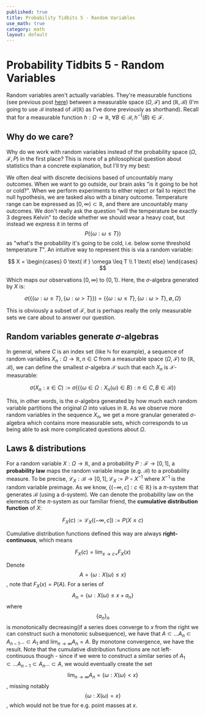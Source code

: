 ```yaml
---
published: true
title: Probability Tidbits 5 - Random Variables
use_math: true
category: math
layout: default
---
```


# Probability Tidbits 5 - Random Variables

Random variables aren't actually variables. They're measurable functions (see previous post [here](https://oneraynyday.github.io/math/2022/08/15/Measure-Theory/)) between a measurable space $(\Omega, \mathcal{F})$ and $(\mathbb{R}, \mathcal{B})$ (I'm going to use $\mathcal{B}$ instead of $\mathcal{B}(\mathbb{R})$ as I've done previously as shorthand). Recall that for a measurable function $h: \Omega \to \mathbb{R}$, $\forall B \in \mathcal{B}, h^{-1}(B) \in \mathcal{F}$.

## Why do we care?
Why do we work with random variables instead of the probability space $(\Omega, \mathcal{F}, P)$ in the first place? This is more of a philosophical question about statistics than a concrete explanation, but I'll try my best:

We often deal with discrete decisions based of uncountably many outcomes. When we want to go outside, our brain asks "is it going to be hot or cold?". When we perform experiments to either reject or fail to reject the null hypothesis, we are tasked also with a binary outcome. Temperature range can be expressed as  $[0, \infty) \subset \mathbb{R}$, and there are uncountably many outcomes. We don't really ask the question "will the temperature be exactly 3 degrees Kelvin" to decide whether we should wear a heavy coat, but instead we express it in terms of $$P(\{\omega: \omega \leq T\})$$ as "what's the probability it's going to be cold, i.e. below some threshold temperature $T$". An intuitive way to represent this is via a random variable:

$$
X = \begin{cases}
		0 \text{ if } \omega \leq T \\
		1 \text{ else}
	\end{cases}
$$

Which maps our observations $[0, \infty)$ to $\{0, 1\}$. Here, the $\sigma$-algebra generated by $X$ is:

$$
\sigma(\{\{\omega: \omega \leq T\}, \{\omega: \omega > T\}\}) = \{\{\omega: \omega \leq T\}, \{\omega: \omega > T\}, \emptyset, \Omega\}
$$

This is obviously a subset of $\mathcal{F}$, but is perhaps really the only measurable sets we care about to answer our question. 

## Random variables generate $\sigma$-algebras
In general, where $C$ is an index set (like $\mathbb{N}$ for example), a sequence of random variables $X_n: \Omega \to \mathbb{R}, n \in C$  from a measurable space $(\Omega, \mathcal{F})$ to $(\mathbb{R}, \mathcal{B})$, we can define the smallest $\sigma$-algebra $\mathcal{X}$ such that each $X_n$ is $\mathcal{X}$-measurable:

$$
\sigma(X_n: x \in C) := \sigma(\{\{\omega \in \Omega: X_n(\omega) \in B\} : n \in C, B \in \mathcal{B}\})
$$

This, in other words, is the $\sigma$-algebra generated by how much each random variable partitions the original $\Omega$ into values in $\mathbb{R}$. As we observe more random variables in the sequence $X_n$, we get a more granular generated $\sigma$-algebra which contains more measurable sets, which corresponds to us being able to ask more complicated questions about $\Omega$.

## Laws & distributions

For a random variable $X: \Omega \to \mathbb{R}$, and a probability $P: \mathcal{F} \to [0, 1]$, a **probability law** maps the random variable image (e.g. $\mathcal{B}$) to a probability measure. To be precise, $\mathcal{L}_X: \mathcal{B} \to [0, 1], \mathcal{L}_X := P \circ X^{-1}$ where $X^{-1}$ is the random variable preimage. As we know, $\{(-\infty , c]: c\in \mathbb{R} \}$ is a $\pi$-system that generates $\mathcal{B}$ (using a d-system). We can denote the probability law on the elements of the $\pi$-system as our familiar friend, the **cumulative distribution function** of $X$:

$$
F_X(c) := \mathcal{L}_X((-\infty, c]) := P(X \leq c)
$$

Cumulative distribution functions defined this way are always **right-continuous**, which means

$$
F_X(c) = \text{lim}_{x \to c+} F_X(x)
$$

Denote $$A = \{\omega : X(\omega) \leq x\}$$, note that $F_X(x) = P(A)$. For a series of $$A_n = \{\omega: X(\omega) \leq x + a_n\}$$ where $$\{a_n\}_n$$ is monotonically decreasing(if a series does converge to $x$ from the right we can construct such a monotonic subsequence), we have that $A \subset ... A_n \subset A_{n-1} ... \subset A_1$ and $\lim_{n \to \infty} A_n = A$. By monotone convergence, we have the result. Note that the cumulative distribution functions are not left-continuous though - since if we were to construct a similar series of $A_1 \subset ... A_{n-1} \subset A_n ... \subset A$, we would eventually create the set $$\text{lim}_{n \to \infty} A_n = \{\omega : X(\omega) < x\}$$, missing notably $$\{\omega : X(\omega) = x\}$$, which would not be true for e.g. point masses at $x$.

<script src="https://utteranc.es/client.js" repo="OneRaynyDay/oneraynyday.github.io" issue-term="pathname" theme="github-light" crossorigin="anonymous" async> </script>
